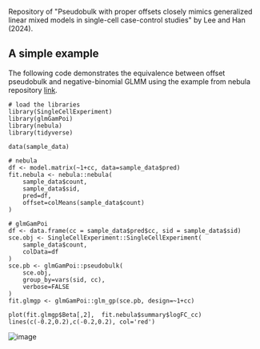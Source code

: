 Repository of "Pseudobulk with proper offsets closely mimics generalized linear mixed models in single-cell case-control studies" by Lee and Han (2024).

## A simple example
The following code demonstrates the equivalence between offset pseudobulk and negative-binomial GLMM using the example from nebula repository [link](https://github.com/lhe17/nebula). 
```
# load the libraries
library(SingleCellExperiment)
library(glmGamPoi)
library(nebula)
library(tidyverse)

data(sample_data)

# nebula
df <- model.matrix(~1+cc, data=sample_data$pred)
fit.nebula <- nebula::nebula(
    sample_data$count,
    sample_data$sid,
    pred=df, 
    offset=colMeans(sample_data$count)
)

# glmGamPoi
df <- data.frame(cc = sample_data$pred$cc, sid = sample_data$sid)
sce.obj <- SingleCellExperiment::SingleCellExperiment(
    sample_data$count, 
    colData=df
)
sce.pb <- glmGamPoi::pseudobulk(
    sce.obj,
    group_by=vars(sid, cc),
    verbose=FALSE
)
fit.glmgp <- glmGamPoi::glm_gp(sce.pb, design=~1+cc)

plot(fit.glmgp$Beta[,2],  fit.nebula$summary$logFC_cc)
lines(c(-0.2,0.2),c(-0.2,0.2), col='red')
```

![image](https://github.com/hanbin973/pseudobulk_is_mm/assets/17215340/5e1528a0-0015-478a-be24-a794e0874e89)

